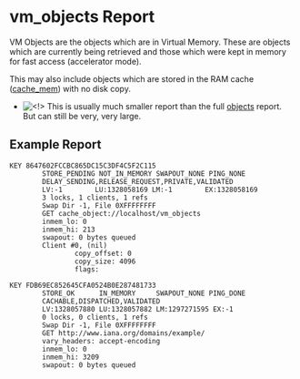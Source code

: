 # vm\_objects Report

VM Objects are the objects which are in Virtual Memory. These are
objects which are currently being retrieved and those which were kept in
memory for fast access (accelerator mode).

This may also include objects which are stored in the RAM cache
([cache\_mem](http://www.squid-cache.org/Doc/config/cache_mem)) with no
disk copy.

  - ![\<\!\>](https://wiki.squid-cache.org/wiki/squidtheme/img/attention.png)
    This is usually much smaller report than the full
    [objects](/Features/CacheManager/Objects)
    report. But can still be very, very large.

## Example Report

    KEY 8647602FCCBC865DC15C3DF4C5F2C115
            STORE_PENDING NOT_IN_MEMORY SWAPOUT_NONE PING_NONE   
            DELAY_SENDING,RELEASE_REQUEST,PRIVATE,VALIDATED
            LV:-1        LU:1328058169 LM:-1        EX:1328058169
            3 locks, 1 clients, 1 refs
            Swap Dir -1, File 0XFFFFFFFF
            GET cache_object://localhost/vm_objects
            inmem_lo: 0
            inmem_hi: 213
            swapout: 0 bytes queued
            Client #0, (nil)
                    copy_offset: 0
                    copy_size: 4096
                    flags:
    
    KEY FDB69EC852645CFA0524B0E287481733
            STORE_OK      IN_MEMORY     SWAPOUT_NONE PING_DONE   
            CACHABLE,DISPATCHED,VALIDATED
            LV:1328057880 LU:1328057882 LM:1297271595 EX:-1       
            0 locks, 0 clients, 1 refs
            Swap Dir -1, File 0XFFFFFFFF
            GET http://www.iana.org/domains/example/
            vary_headers: accept-encoding
            inmem_lo: 0
            inmem_hi: 3209
            swapout: 0 bytes queued
